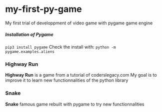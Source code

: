 # my-first-py-game
My first trial of developpment of video game with pygame game engine


##### Installation of Pygame
```pip3 install pygame```
Check the install with: `python -m pygame.examples.aliens`


### Highway Run
**Highway Run** is a game from a tutorial of coderslegacy.com
My goal is to improve it to learn new functionnalities of the python library


### Snake
**Snake** famous game rebuilt with pygame to try new functionnalities